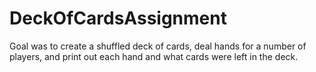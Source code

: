 # DeckOfCardsAssignment

Goal was to create a shuffled deck of cards, deal hands for a number of players, and print out each hand and what cards were left in the deck.
